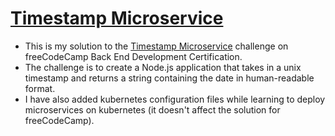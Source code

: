 
# [Timestamp Microservice](https://www.freecodecamp.org/learn/apis-and-microservices/apis-and-microservices-projects/timestamp-microservice)

- This is my solution to the [Timestamp Microservice](https://www.freecodecamp.org/learn/apis-and-microservices/apis-and-microservices-projects/timestamp-microservice) challenge on freeCodeCamp Back End Development Certification.
- The challenge is to create a Node.js application that takes in a unix timestamp and returns a string containing the date in human-readable format.
- I have also added kubernetes configuration files while learning to deploy microservices on kubernetes (it doesn't affect the solution for freeCodeCamp).
